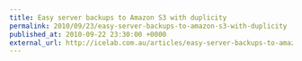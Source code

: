 ```yaml
---
title: Easy server backups to Amazon S3 with duplicity
permalink: 2010/09/23/easy-server-backups-to-amazon-s3-with-duplicity
published_at: 2010-09-22 23:30:00 +0000
external_url: http://icelab.com.au/articles/easy-server-backups-to-amazon-s3-with-duplicity/
---
```

